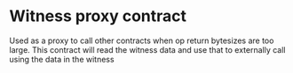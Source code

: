 # Witness proxy contract
Used as a proxy to call other contracts when op return bytesizes are too large. This contract will read the witness data and use that to externally call using the data in the witness